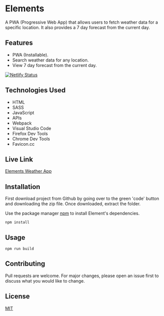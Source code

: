 # Elements
A PWA (Progressive Web App) that allows users to fetch weather data for a specific location. It also provides a 7 day forecast from the current day.

## Features
- PWA (Installable).
- Search weather data for any location.
- View 7 day forecast from the current day.

[![Netlify Status](https://api.netlify.com/api/v1/badges/e7ee6c7b-1483-462d-aeaf-c95dfd6e3f6e/deploy-status)](https://app.netlify.com/sites/elements-wa/deploys)

## Technologies Used
- HTML
- SASS
- JavaScript
- APIs
- Webpack
- Visual Studio Code
- Firefox Dev Tools
- Chrome Dev Tools
- Favicon.cc

## Live Link 
[Elements Weather App](https://elements-wa.netlify.app/)

## Installation

First download project from Github by going over to the green 'code' button and downloading the zip file. Once downloaded, extract the folder.

Use the package manager [npm](https://docs.npmjs.com/downloading-and-installing-node-js-and-npm) to install Element's dependencies.

```terminal
npm install
```

## Usage

```terminal
npm run build
```

## Contributing
Pull requests are welcome. For major changes, please open an issue first to discuss what you would like to change.

## License
[MIT](https://choosealicense.com/licenses/mit/)
